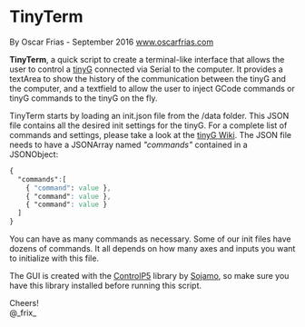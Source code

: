 # TinyTerm
By Oscar Frias - September 2016
www.oscarfrias.com

__TinyTerm__, a quick script to create a terminal-like interface that allows the user to control a [tinyG](http://synthetos.myshopify.com/products/tinyg) connected via Serial to the computer. It provides a textArea to show the history of the communication between the tinyG and the computer, and a textfield to allow the user to inject GCode commands or tinyG commands to the tinyG on the fly.

TinyTerm starts by loading an init.json file from the /data folder. This JSON file contains all the desired init settings for the tinyG. For a complete list of commands and settings, please take a look at the [tinyG Wiki](https://github.com/synthetos/TinyG/wiki/TinyG-Configuration-for-Firmware-Version-0.97). The JSON file needs to have a JSONArray named _"commands"_ contained in a JSONObject:

```css
{
  "commands":[
    { "command": value },
    { "command": value },
    { "command": value }
  ]
}
```

You can have as many commands as necessary. Some of our init files have dozens of commands. It all depends on how many axes and inputs you want to initialize with this file.

The GUI is created with the [ControlP5](http://www.sojamo.de/libraries/controlP5/) library by [Sojamo](https://github.com/sojamo), so make sure you have this library installed before running this script.

Cheers!<br>
@\_frix_
